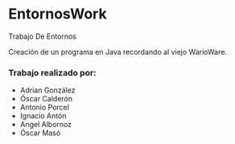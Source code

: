 # EntornosWork


Trabajo De Entornos

  Creación de un programa en Java recordando al viejo WarioWare.
  
  
### Trabajo realizado por:

 - Adrian González
 - Óscar Calderón 
 - Antonio Porcel
 - Ignacio Antón
 - Angel Albornoz
 - Óscar Masó
